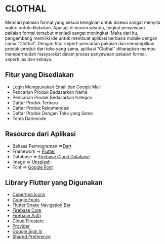 # CLOTHAL
Mencari pakaian formal yang sesuai keinginan untuk disewa sangat menyita waktu untuk dilakukan. Apalagi di musim wisuda, tingkat penyewaan pakaian formal tersebut menjadi sangat meningkat. Maka dari itu, pengembang memiliki ide untuk membuat aplikasi berbasis mobile dengan nama “Clothal”. Dengan fitur seperti pencarian pakaian dan menampilkan produk-produk dari toko yang sama, aplikasi “Clothal” diharapkan mampu mempermudah masyarakat dalam proses penyewaan pakaian formal, seperti jas dan kebaya.

## Fitur yang Disediakan
- Login Menggunakan Email dan Google Mail
- Pencarian Produk Bedasarkan Nama
- Pencarian Produk Bedasarkan Kategori
- Daftar Produk Terbaru
- Daftar Produk Rekomendasi
- Daftar Produk Dengan Toko yang Sama
- Tema Darkmode

## Resource dari Aplikasi
- Bahasa Pemrograman =>[Dart](https://dart.dev/)
- Framework => [Flutter](https://flutter.dev/) 
- Database => [Firebase Cloud Database](https://firebase.flutter.dev/)
- Image => [Unsplash](https://unsplash.com/)
- Font => [Google Font](https://fonts.google.com/)

## Library Flutter yang Digunakan
- [Cupertino Icons](https://pub.dev/packages/cupertino_icons)
- [Google Fonts](https://pub.dev/packages/google_fonts)
- [Flutter Snake Navigation Bar](https://pub.dev/packages/flutter_snake_navigationbar)
- [Firebase Core](https://pub.dev/packages/firebase_core)
- [Firebase Auth](https://pub.dev/packages/firebase_auth)
- [Cloud Firestore](https://pub.dev/packages/cloud_firestore)
- [Provider](https://pub.dev/packages/provider)
- [Google Sign In](https://pub.dev/packages/google_sign_in)
- [Shared Preference](https://pub.dev/packages/shared_preferences)
